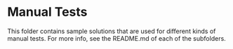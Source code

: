 # Manual Tests
This folder contains sample solutions that are used for different kinds of manual tests. For more info, see the README.md of each of the subfolders.